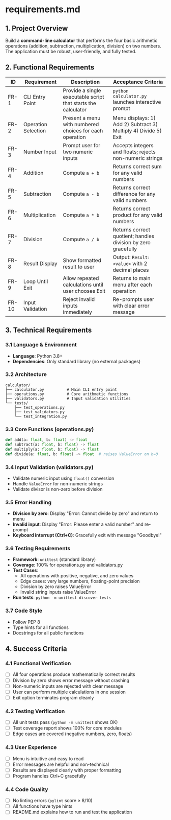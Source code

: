 # requirements.md

## 1. Project Overview
Build a **command-line calculator** that performs the four basic arithmetic operations (addition, subtraction, multiplication, division) on two numbers. The application must be robust, user-friendly, and fully tested.

## 2. Functional Requirements
| ID | Requirement | Description | Acceptance Criteria |
|---|---|---|---|
| FR-1 | CLI Entry Point | Provide a single executable script that starts the calculator | `python calculator.py` launches interactive prompt |
| FR-2 | Operation Selection | Present a menu with numbered choices for each operation | Menu displays: 1) Add 2) Subtract 3) Multiply 4) Divide 5) Exit |
| FR-3 | Number Input | Prompt user for two numeric inputs | Accepts integers and floats; rejects non-numeric strings |
| FR-4 | Addition | Compute `a + b` | Returns correct sum for any valid numbers |
| FR-5 | Subtraction | Compute `a - b` | Returns correct difference for any valid numbers |
| FR-6 | Multiplication | Compute `a * b` | Returns correct product for any valid numbers |
| FR-7 | Division | Compute `a / b` | Returns correct quotient; handles division by zero gracefully |
| FR-8 | Result Display | Show formatted result to user | Output: `Result: <value>` with 2 decimal places |
| FR-9 | Loop Until Exit | Allow repeated calculations until user chooses Exit | Returns to main menu after each operation |
| FR-10 | Input Validation | Reject invalid inputs immediately | Re-prompts user with clear error message |

## 3. Technical Requirements
### 3.1 Language & Environment
- **Language**: Python 3.8+
- **Dependencies**: Only standard library (no external packages)

### 3.2 Architecture
```
calculator/
├── calculator.py          # Main CLI entry point
├── operations.py          # Core arithmetic functions
├── validators.py          # Input validation utilities
└── tests/
    ├── test_operations.py
    ├── test_validators.py
    └── test_integration.py
```

### 3.3 Core Functions (operations.py)
```python
def add(a: float, b: float) -> float
def subtract(a: float, b: float) -> float
def multiply(a: float, b: float) -> float
def divide(a: float, b: float) -> float  # raises ValueError on b=0
```

### 3.4 Input Validation (validators.py)
- Validate numeric input using `float()` conversion
- Handle `ValueError` for non-numeric strings
- Validate divisor is non-zero before division

### 3.5 Error Handling
- **Division by zero**: Display "Error: Cannot divide by zero" and return to menu
- **Invalid input**: Display "Error: Please enter a valid number" and re-prompt
- **Keyboard interrupt (Ctrl+C)**: Gracefully exit with message "Goodbye!"

### 3.6 Testing Requirements
- **Framework**: `unittest` (standard library)
- **Coverage**: 100% for operations.py and validators.py
- **Test Cases**:
  - All operations with positive, negative, and zero values
  - Edge cases: very large numbers, floating-point precision
  - Division by zero raises ValueError
  - Invalid string inputs raise ValueError
- **Run tests**: `python -m unittest discover tests`

### 3.7 Code Style
- Follow PEP 8
- Type hints for all functions
- Docstrings for all public functions

## 4. Success Criteria
### 4.1 Functional Verification
- [ ] All four operations produce mathematically correct results
- [ ] Division by zero shows error message without crashing
- [ ] Non-numeric inputs are rejected with clear message
- [ ] User can perform multiple calculations in one session
- [ ] Exit option terminates program cleanly

### 4.2 Testing Verification
- [ ] All unit tests pass (`python -m unittest` shows OK)
- [ ] Test coverage report shows 100% for core modules
- [ ] Edge cases are covered (negative numbers, zero, floats)

### 4.3 User Experience
- [ ] Menu is intuitive and easy to read
- [ ] Error messages are helpful and non-technical
- [ ] Results are displayed clearly with proper formatting
- [ ] Program handles Ctrl+C gracefully

### 4.4 Code Quality
- [ ] No linting errors (`pylint` score ≥ 8/10)
- [ ] All functions have type hints
- [ ] README.md explains how to run and test the application